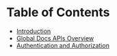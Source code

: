 # Table of Contents

- [Introduction](introduction.md)
- [Global Docs APIs Overview](global-docs-apis-overview.md)
- [Authentication and Authorization](authentication-and-authorization.md)
